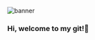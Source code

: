 ![banner](https://user-images.githubusercontent.com/67658710/134507544-9788538a-d336-4ae8-92d1-49e0c9645e05.png)

### Hi, welcome to my git!👋


